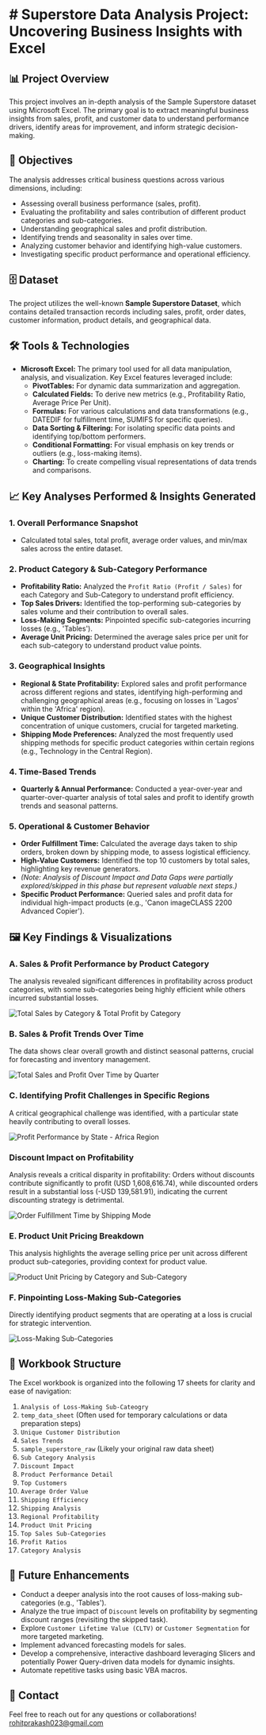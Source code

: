# # Superstore Data Analysis Project: Uncovering Business Insights with Excel

## 📊 Project Overview
This project involves an in-depth analysis of the Sample Superstore dataset using Microsoft Excel. The primary goal is to extract meaningful business insights from sales, profit, and customer data to understand performance drivers, identify areas for improvement, and inform strategic decision-making.

## 🎯 Objectives
The analysis addresses critical business questions across various dimensions, including:
* Assessing overall business performance (sales, profit).
* Evaluating the profitability and sales contribution of different product categories and sub-categories.
* Understanding geographical sales and profit distribution.
* Identifying trends and seasonality in sales over time.
* Analyzing customer behavior and identifying high-value customers.
* Investigating specific product performance and operational efficiency.

## 🗄️ Dataset
The project utilizes the well-known **Sample Superstore Dataset**, which contains detailed transaction records including sales, profit, order dates, customer information, product details, and geographical data.

## 🛠️ Tools & Technologies
* **Microsoft Excel:** The primary tool used for all data manipulation, analysis, and visualization. Key Excel features leveraged include:
    * **PivotTables:** For dynamic data summarization and aggregation.
    * **Calculated Fields:** To derive new metrics (e.g., Profitability Ratio, Average Price Per Unit).
    * **Formulas:** For various calculations and data transformations (e.g., DATEDIF for fulfillment time, SUMIFS for specific queries).
    * **Data Sorting & Filtering:** For isolating specific data points and identifying top/bottom performers.
    * **Conditional Formatting:** For visual emphasis on key trends or outliers (e.g., loss-making items).
    * **Charting:** To create compelling visual representations of data trends and comparisons.

## 📈 Key Analyses Performed & Insights Generated

### 1. Overall Performance Snapshot
* Calculated total sales, total profit, average order values, and min/max sales across the entire dataset.

### 2. Product Category & Sub-Category Performance
* **Profitability Ratio:** Analyzed the `Profit Ratio (Profit / Sales)` for each Category and Sub-Category to understand profit efficiency.
* **Top Sales Drivers:** Identified the top-performing sub-categories by sales volume and their contribution to overall sales.
* **Loss-Making Segments:** Pinpointed specific sub-categories incurring losses (e.g., 'Tables').
* **Average Unit Pricing:** Determined the average sales price per unit for each sub-category to understand product value points.

### 3. Geographical Insights
* **Regional & State Profitability:** Explored sales and profit performance across different regions and states, identifying high-performing and challenging geographical areas (e.g., focusing on losses in 'Lagos' within the 'Africa' region).
* **Unique Customer Distribution:** Identified states with the highest concentration of unique customers, crucial for targeted marketing.
* **Shipping Mode Preferences:** Analyzed the most frequently used shipping methods for specific product categories within certain regions (e.g., Technology in the Central Region).

### 4. Time-Based Trends
* **Quarterly & Annual Performance:** Conducted a year-over-year and quarter-over-quarter analysis of total sales and profit to identify growth trends and seasonal patterns.

### 5. Operational & Customer Behavior
* **Order Fulfillment Time:** Calculated the average days taken to ship orders, broken down by shipping mode, to assess logistical efficiency.
* **High-Value Customers:** Identified the top 10 customers by total sales, highlighting key revenue generators.
* *(Note: Analysis of Discount Impact and Data Gaps were partially explored/skipped in this phase but represent valuable next steps.)*
* **Specific Product Performance:** Queried sales and profit data for individual high-impact products (e.g., 'Canon imageCLASS 2200 Advanced Copier').

## 🖼️ Key Findings & Visualizations

### A. Sales & Profit Performance by Product Category
The analysis revealed significant differences in profitability across product categories, with some sub-categories being highly efficient while others incurred substantial losses.

![Total Sales by Category & Total Profit by Category](image_016bd1.png)

### B. Sales & Profit Trends Over Time
The data shows clear overall growth and distinct seasonal patterns, crucial for forecasting and inventory management.

![Total Sales and Profit Over Time by Quarter](image_016b3a.png)

### C. Identifying Profit Challenges in Specific Regions
A critical geographical challenge was identified, with a particular state heavily contributing to overall losses.

![Profit Performance by State - Africa Region](image_0167f5.png)

### Discount Impact on Profitability

Analysis reveals a critical disparity in profitability: Orders without discounts contribute significantly to profit (USD 1,608,616.74), while discounted orders result in a substantial loss (-USD 139,581.91), indicating the current discounting strategy is detrimental.

![Order Fulfillment Time by Shipping Mode](image_016399.png)

### E. Product Unit Pricing Breakdown
This analysis highlights the average selling price per unit across different product sub-categories, providing context for product value.

![Product Unit Pricing by Category and Sub-Category](image_01635b.png)

### F. Pinpointing Loss-Making Sub-Categories
Directly identifying product segments that are operating at a loss is crucial for strategic intervention.

![Loss-Making Sub-Categories](image_016096.png)

## 📁 Workbook Structure
The Excel workbook is organized into the following 17 sheets for clarity and ease of navigation:

1.  `Analysis of Loss-Making Sub-Cateogry`
2.  `temp_data_sheet` (Often used for temporary calculations or data preparation steps)
3.  `Unique Customer Distribution`
4.  `Sales Trends`
5.  `sample_superstore_raw` (Likely your original raw data sheet)
6.  `Sub Category Analysis`
7.  `Discount Impact`
8.  `Product Performance Detail`
9.  `Top Customers`
10. `Average Order Value`
11. `Shipping Efficiency`
12. `Shipping Analysis`
13. `Regional Profitability`
14. `Product Unit Pricing`
15. `Top Sales Sub-Categories`
16. `Profit Ratios`
17. `Category Analysis`

## 🚀 Future Enhancements
* Conduct a deeper analysis into the root causes of loss-making sub-categories (e.g., 'Tables').
* Analyze the true impact of `Discount` levels on profitability by segmenting discount ranges (revisiting the skipped task).
* Explore `Customer Lifetime Value (CLTV)` or `Customer Segmentation` for more targeted marketing.
* Implement advanced forecasting models for sales.
* Develop a comprehensive, interactive dashboard leveraging Slicers and potentially Power Query-driven data models for dynamic insights.
* Automate repetitive tasks using basic VBA macros.

## 📧 Contact
Feel free to reach out for any questions or collaborations!
rohitprakash023@gmail.com
